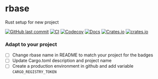# rbase
Rust setup for new project

[![GitHub last commit](https://img.shields.io/github/last-commit/lsh0x/rsfmt)](https://github.com/lsh0x/rsfmt/commits/main)
[![CI](https://github.com/lsh0x/rsfmt/workflows/CI/badge.svg)](https://github.com/lsh0x/rsfmt/actions)
[![Codecov](https://codecov.io/gh/lsh0x/rsfmt/branch/main/graph/badge.svg)](https://codecov.io/gh/lsh0x/rsfmt)
[![Docs](https://docs.rs/rsfmt/badge.svg)](https://docs.rs/rsfmt)
[![Crates.io](https://img.shields.io/crates/v/rsfmt.svg)](https://crates.io/crates/rsfmt)
[![crates.io](https://img.shields.io/crates/d/rsfmt)](https://crates.io/crates/rsfmt)


### Adapt to your project 

- [ ] Change rbase name in README to match your project for the badges
- [ ] Update Cargo.toml description and project name
- [ ] Create a production environment in github and add variable `CARGO_REGISTRY_TOKEN`
